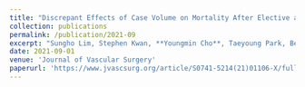 ```yaml
---
title: "Discrepant Effects of Case Volume on Mortality After Elective and Ruptured Abdominal Aortic Aneurysm Repair"
collection: publications
permalink: /publication/2021-09
excerpt: "Sungho Lim, Stephen Kwan, **Youngmin Cho**, Taeyoung Park, Benjamin Colvard, Alexandre d'Audiffret, Vikram Kashyap, Jae S Cho"
date: 2021-09-01
venue: 'Journal of Vascular Surgery'
paperurl: 'https://www.jvascsurg.org/article/S0741-5214(21)01106-X/fulltext'
---
```

